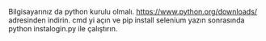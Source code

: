 Bilgisayarınız da python kurulu olmalı.
https://www.python.org/downloads/
adresinden indirin.
cmd yi açın ve 
pip install selenium yazın
sonrasında 
python instalogin.py ile çalıştırın.
